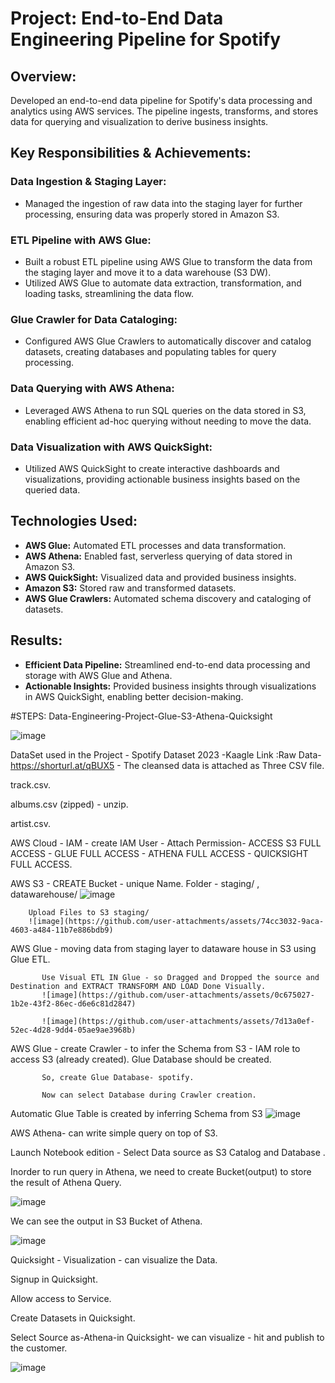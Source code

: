 # Project: End-to-End Data Engineering Pipeline for Spotify

## Overview:
Developed an end-to-end data pipeline for Spotify's data processing and analytics using AWS services. The pipeline ingests, transforms, and stores data for querying and visualization to derive business insights.

## Key Responsibilities & Achievements:

### Data Ingestion & Staging Layer:
- Managed the ingestion of raw data into the staging layer for further processing, ensuring data was properly stored in Amazon S3.

### ETL Pipeline with AWS Glue:
- Built a robust ETL pipeline using AWS Glue to transform the data from the staging layer and move it to a data warehouse (S3 DW).
- Utilized AWS Glue to automate data extraction, transformation, and loading tasks, streamlining the data flow.

### Glue Crawler for Data Cataloging:
- Configured AWS Glue Crawlers to automatically discover and catalog datasets, creating databases and populating tables for query processing.

### Data Querying with AWS Athena:
- Leveraged AWS Athena to run SQL queries on the data stored in S3, enabling efficient ad-hoc querying without needing to move the data.

### Data Visualization with AWS QuickSight:
- Utilized AWS QuickSight to create interactive dashboards and visualizations, providing actionable business insights based on the queried data.

## Technologies Used:
- **AWS Glue:** Automated ETL processes and data transformation.
- **AWS Athena:** Enabled fast, serverless querying of data stored in Amazon S3.
- **AWS QuickSight:** Visualized data and provided business insights.
- **Amazon S3:** Stored raw and transformed datasets.
- **AWS Glue Crawlers:** Automated schema discovery and cataloging of datasets.

## Results:
- **Efficient Data Pipeline:** Streamlined end-to-end data processing and storage with AWS Glue and Athena.
- **Actionable Insights:** Provided business insights through visualizations in AWS QuickSight, enabling better decision-making.



#STEPS: Data-Engineering-Project-Glue-S3-Athena-Quicksight


![image](https://github.com/user-attachments/assets/f90b3b64-0dd4-4d8c-b6b1-b65393bb44a1)

DataSet used in the Project - Spotify Dataset 2023  -Kaagle Link :Raw Data- https://shorturl.at/qBUX5 - The cleansed data is attached as Three CSV file. 

track.csv.

albums.csv (zipped) - unzip.

artist.csv.

AWS Cloud - IAM - create IAM User - Attach Permission- ACCESS S3 FULL ACCESS - GLUE FULL ACCESS - ATHENA FULL ACCESS - QUICKSIGHT FULL ACCESS.

AWS S3 - CREATE Bucket - unique Name.
         Folder - staging/  , datawarehouse/
         ![image](https://github.com/user-attachments/assets/c374ff5a-5d4e-4f66-b2a6-3fca44b44752)


        Upload Files to S3 staging/
        ![image](https://github.com/user-attachments/assets/74cc3032-9aca-4603-a484-11b7e886bdb9)


AWS Glue - moving data from staging layer to dataware house in S3 using Glue ETL.

           Use Visual ETL IN Glue - so Dragged and Dropped the source and Destination and EXTRACT TRANSFORM AND LOAD Done Visually.
           ![image](https://github.com/user-attachments/assets/0c675027-1b2e-43f2-86ec-d6e6c81d2847)
           
           ![image](https://github.com/user-attachments/assets/7d13a0ef-52ec-4d28-9dd4-05ae9ae3968b)

AWS Glue - create Crawler - to infer the Schema from S3 - IAM role to access S3 (already created). Glue Database should be created.

           So, create Glue Database- spotify.

           Now can select Database during Crawler creation.

Automatic Glue Table is created by inferring Schema from S3
![image](https://github.com/user-attachments/assets/7fcac141-de8d-4817-aa5b-bc593980d2de)

AWS Athena- can write simple query on top of S3.

Launch Notebook edition - Select Data source as S3 Catalog and Database .

Inorder to run query in Athena, we need to create Bucket(output) to store the result of Athena Query.


![image](https://github.com/user-attachments/assets/0eea5069-5716-4934-8ac4-8884904f6a2a)

We can see the output in S3 Bucket of Athena.

![image](https://github.com/user-attachments/assets/7d53be66-d648-401f-bebe-3c6bed1fff79)

Quicksight - Visualization - can visualize the Data.

Signup in Quicksight.

Allow access to Service.

Create Datasets in Quicksight.

Select Source as-Athena-in Quicksight- we can visualize - hit and publish to the customer.

![image](https://github.com/user-attachments/assets/8dfe614b-b4b9-4b04-bd3c-c7df7a772890)











                          

                          










           







